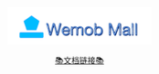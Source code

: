 <div align="center">
    <img src="./img/logo.png" style="width: 50%; height: 50%">
</div>
<p align="center">
    <a href="https://www.yuque.com/pengzexuan/wemob?#">📚文档链接📚</a>
</p>
<p align="center">
</p>